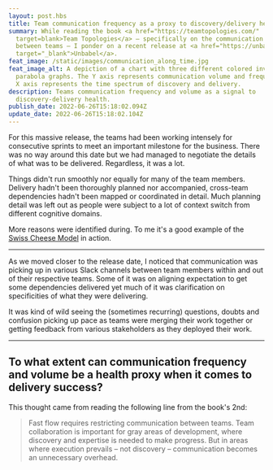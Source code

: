 ```yaml
---
layout: post.hbs
title: Team communication frequency as a proxy to discovery/delivery health
summary: While reading the book <a href="https://teamtopologies.com/"
  target=blank>Team Topologies</a> – specifically on the communication dynamics
  between teams – I ponder on a recent release at <a href="https://unbabel.com"
  target="_blank">Unbabel</a>.
feat_image: /static/images/communication_along_time.jpg
feat_image_alt: A depiction of a chart with three different colored inverted
  parabola graphs. The Y axis represents communication volume and frequency. The
  X axis represents the time spectrum of discovery and delivery.
description: Teams communication frequency and volume as a signal to
  discovery-delivery health.
publish_date: 2022-06-26T15:18:02.094Z
update_date: 2022-06-26T15:18:02.104Z
---
```

For this massive release, the teams had been working intensely for consecutive sprints to meet an important milestone for the business. There was no way around this date but we had managed to negotiate the details of what was to be delivered. Regardless, it was a lot.

Things didn't run smoothly nor equally for many of the team members. Delivery hadn't been thoroughly planned nor accompanied, cross-team dependencies hadn't been mapped or coordinated in detail. Much planning detail was left out as people were subject to a lot of context switch from different cognitive domains.

More reasons were identified during. To me it's a good example of the <a href="https://en.wikipedia.org/wiki/Swiss_cheese_model" target="_blank">Swiss Cheese Model</a> in action.

<hr>

As we moved closer to the release date, I noticed that communication was picking up in various Slack channels between team members within and out of their respective teams. Some of it was on aligning expectation to get some dependencies delivered yet much of it was clarification on specificities of what they were delivering.

It was kind of wild seeing the (sometimes recurring) questions, doubts and confusion picking up pace as teams were merging their work together or getting feedback from various stakeholders as they deployed their work.

<hr>

## To what extent can communication frequency and volume be a health proxy when it comes to delivery success?

This thought came from reading the following line from the book's 2nd:

> Fast flow requires restricting communication between teams. Team collaboration is important for gray areas of development, where discovery and expertise is needed to make progress. But in areas where execution prevails – not discovery – communication becomes an unnecessary overhead.